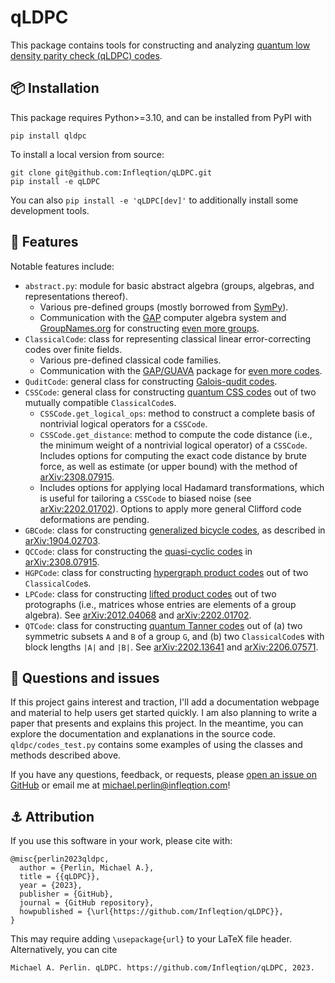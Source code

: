 # qLDPC

This package contains tools for constructing and analyzing [quantum low density parity check (qLDPC) codes](https://errorcorrectionzoo.org/c/qldpc).

## 📦 Installation

This package requires Python>=3.10, and can be installed from PyPI with
```
pip install qldpc
```
To install a local version from source:
```
git clone git@github.com:Infleqtion/qLDPC.git
pip install -e qLDPC
```
You can also `pip install -e 'qLDPC[dev]'` to additionally install some development tools.

## 🚀 Features

Notable features include:
- `abstract.py`: module for basic abstract algebra (groups, algebras, and representations thereof).
  - Various pre-defined groups (mostly borrowed from [SymPy](https://docs.sympy.org/latest/modules/combinatorics/named_groups.html)).
  - Communication with the [GAP](https://www.gap-system.org/) computer algebra system and [GroupNames.org](https://people.maths.bris.ac.uk/~matyd/GroupNames/) for constructing [even more groups](https://docs.gap-system.org/doc/ref/chap50.html).
- `ClassicalCode`: class for representing classical linear error-correcting codes over finite fields.
  - Various pre-defined classical code families.
  - Communication with the [GAP/GUAVA](https://www.gap-system.org/Packages/guava.html) package for [even more codes](https://docs.gap-system.org/pkg/guava/doc/chap5.html).
- `QuditCode`: general class for constructing [Galois-qudit codes](https://errorcorrectionzoo.org/c/galois_into_galois).
- `CSSCode`: general class for constructing [quantum CSS codes](https://errorcorrectionzoo.org/c/css) out of two mutually compatible `ClassicalCode`s.
  - `CSSCode.get_logical_ops`: method to construct a complete basis of nontrivial logical operators for a `CSSCode`.
  - `CSSCode.get_distance`: method to compute the code distance (i.e., the minimum weight of a nontrivial logical operator) of a `CSSCode`.  Includes options for computing the exact code distance by brute force, as well as estimate (or upper bound) with the method of [arXiv:2308.07915](https://arxiv.org/abs/2308.07915).
  - Includes options for applying local Hadamard transformations, which is useful for tailoring a `CSSCode` to biased noise (see [arXiv:2202.01702](https://arxiv.org/abs/2202.01702)).  Options to apply more general Clifford code deformations are pending.
- `GBCode`: class for constructing [generalized bicycle codes](https://errorcorrectionzoo.org/c/generalized_bicycle), as described in [arXiv:1904.02703](https://arxiv.org/abs/1904.02703).
- `QCCode`: class for constructing the [quasi-cyclic codes](https://errorcorrectionzoo.org/c/quantum_quasi_cyclic) in [arXiv:2308.07915](https://arxiv.org/abs/2308.07915).
- `HGPCode`: class for constructing [hypergraph product codes](https://errorcorrectionzoo.org/c/hypergraph_product) out of two `ClassicalCode`s.
- `LPCode`: class for constructing [lifted product codes](https://errorcorrectionzoo.org/c/lifted_product) out of two protographs (i.e., matrices whose entries are elements of a group algebra).  See [arXiv:2012.04068](https://arxiv.org/abs/2012.04068) and [arXiv:2202.01702](https://arxiv.org/abs/2202.01702).
- `QTCode`: class for constructing [quantum Tanner codes](https://errorcorrectionzoo.org/c/quantum_tanner) out of (a) two symmetric subsets `A` and `B` of a group `G`, and (b) two `ClassicalCode`s with block lengths `|A|` and `|B|`.  See [arXiv:2202.13641](https://arxiv.org/abs/2202.13641) and [arXiv:2206.07571](https://arxiv.org/abs/2206.07571).

## 🤔 Questions and issues

If this project gains interest and traction, I'll add a documentation webpage and material to help users get started quickly.  I am also planning to write a paper that presents and explains this project.  In the meantime, you can explore the documentation and explanations in the source code.  `qldpc/codes_test.py` contains some examples of using the classes and methods described above.

If you have any questions, feedback, or requests, please [open an issue on GitHub](https://github.com/Infleqtion/qLDPC/issues/new) or email me at [michael.perlin@infleqtion.com](mailto:michael.perlin@infleqtion.com)!

## ⚓ Attribution

If you use this software in your work, please cite with:
```
@misc{perlin2023qldpc,
  author = {Perlin, Michael A.},
  title = {{qLDPC}},
  year = {2023},
  publisher = {GitHub},
  journal = {GitHub repository},
  howpublished = {\url{https://github.com/Infleqtion/qLDPC}},
}
```
This may require adding `\usepackage{url}` to your LaTeX file header.  Alternatively, you can cite
```
Michael A. Perlin. qLDPC. https://github.com/Infleqtion/qLDPC, 2023.
```
